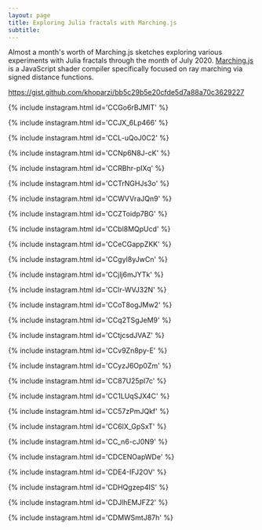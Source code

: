 ```yaml
---
layout: page
title: Exploring Julia fractals with Marching.js
subtitle:
---
```


Almost a month's worth of Marching.js sketches exploring various experiments with Julia fractals through the month of July 2020. [Marching.js](https://charlieroberts.github.io/marching/playground/) is a JavaScript shader compiler specifically focused on ray marching via signed distance functions.

https://gist.github.com/khoparzi/bb5c29b5e20cfde5d7a88a70c3629227

{% include instagram.html id='CCGo6rBJMlT' %}

{% include instagram.html id='CCJX_6Lp466' %}

{% include instagram.html id='CCL-uQoJ0C2' %}

{% include instagram.html id='CCNp6N8J-cK' %}

{% include instagram.html id='CCRBhr-pIXq' %}

{% include instagram.html id='CCTrNGHJs3o' %}

{% include instagram.html id='CCWVVraJQn9' %}

{% include instagram.html id='CCZToidp7BG' %}

{% include instagram.html id='CCbl8MQpUcd' %}

{% include instagram.html id='CCeCGappZKK' %}

{% include instagram.html id='CCgyI8yJwCn' %}

{% include instagram.html id='CCjlj6mJYTk' %}

{% include instagram.html id='CClr-WVJ32N' %}

{% include instagram.html id='CCoT8ogJMw2' %}

{% include instagram.html id='CCq2TSgJeM9' %}

{% include instagram.html id='CCtjcsdJVAZ' %}

{% include instagram.html id='CCv9Zn8py-E' %}

{% include instagram.html id='CCyzJ6Op0Zm' %}

{% include instagram.html id='CC87U25pI7c' %}

{% include instagram.html id='CC1LUqSJX4C' %}

{% include instagram.html id='CC57zPmJQkf' %}

{% include instagram.html id='CC6lX_GpSxT' %}

{% include instagram.html id='CC_n6-cJ0N9' %}

{% include instagram.html id='CDCENOapWDe' %}

{% include instagram.html id='CDE4-IFJ2OV' %}

{% include instagram.html id='CDHQgzep4IS' %}

{% include instagram.html id='CDJlhEMJFZ2' %}

{% include instagram.html id='CDMWSmtJ87h' %}

<script async src="//www.instagram.com/embed.js"></script>
